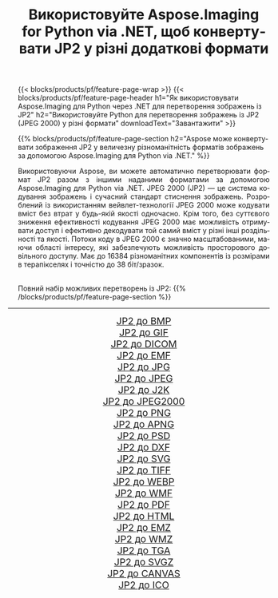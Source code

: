 ﻿---
title: Використовуйте Aspose.Imaging for Python via .NET, щоб конвертувати JP2 у різні додаткові формати 
weight: 3920
url: /uk/python-net/conversion/from/jp2/ 
lang: uk
langdirlevel: 2
locales: zh-hans,ja,it,ru,de,es,fr,nl,id,lt,pl,pt,vi,tr,ko,zh-hant,ar,hi,th,sv,cs,uk,he
description: Ви можете швидко трансформувати JP2(JPEG 2000) у різні формати за допомогою Aspose.Imaging для Python via .NET.
---

{{< blocks/products/pf/feature-page-wrap >}}
{{< blocks/products/pf/feature-page-header h1="Як використовувати Aspose.Imaging для Python через .NET для перетворення зображень із JP2" h2="Використовуйте Python для перетворення зображень із JP2 (JPEG 2000) у різні формати" downloadText="Завантажити" >}}


{{% blocks/products/pf/feature-page-section  h2="Aspose може конвертувати зображення JP2 у величезну різноманітність форматів зображень за допомогою Aspose.Imaging для Python via .NET." %}}
<p align=justify>Використовуючи Aspose, ви можете автоматично перетворювати формат JP2 разом з іншими наданими форматами за допомогою Aspose.Imaging для Python via .NET. JPEG 2000 (JP2) — це система кодування зображень і сучасний стандарт стиснення зображень. Розроблений із використанням вейвлет-технології JPEG 2000 може кодувати вміст без втрат у будь-якій якості одночасно. Крім того, без суттєвого зниження ефективності кодування JPEG 2000 має можливість отримувати доступ і ефективно декодувати той самий вміст у різні інші роздільності та якості. Потоки коду в JPEG 2000 є значно масштабованими, маючи області інтересу, які забезпечують можливість просторового довільного доступу. Має до 16384 різноманітних компонентів із розмірами в терапікселях і точністю до 38 біт/зразок.</p>
<br/>
Повний набір можливих перетворень із JP2:
{{% /blocks/products/pf/feature-page-section %}}
<div class="container-fluid productfamilypage bg-gray">
    <div class="convertypes bg-gray agp-content section">
        <div class="container">
		<hr style="margin-left:-20px;"/>
		<div class="row other-converters" style="gap: 10px;font-size: 19px;text-align:center;">
		    <div class='col-md-2 other-converter remove-lp remove-rp'><a href="/imaging/uk/python-net/conversion/jp2-to-bmp/" style="padding:15px;">JP2 до BMP</a></div><div class='col-md-2 other-converter remove-lp remove-rp'><a href="/imaging/uk/python-net/conversion/jp2-to-gif/" style="padding:15px;">JP2 до GIF</a></div><div class='col-md-2 other-converter remove-lp remove-rp'><a href="/imaging/uk/python-net/conversion/jp2-to-dicom/" style="padding:15px;">JP2 до DICOM</a></div><div class='col-md-2 other-converter remove-lp remove-rp'><a href="/imaging/uk/python-net/conversion/jp2-to-emf/" style="padding:15px;">JP2 до EMF</a></div><div class='col-md-2 other-converter remove-lp remove-rp'><a href="/imaging/uk/python-net/conversion/jp2-to-jpg/" style="padding:15px;">JP2 до JPG</a></div><div class='col-md-2 other-converter remove-lp remove-rp'><a href="/imaging/uk/python-net/conversion/jp2-to-jpeg/" style="padding:15px;">JP2 до JPEG</a></div><div class='col-md-2 other-converter remove-lp remove-rp'><a href="/imaging/uk/python-net/conversion/jp2-to-j2k/" style="padding:15px;">JP2 до J2K</a></div><div class='col-md-2 other-converter remove-lp remove-rp'><a href="/imaging/uk/python-net/conversion/jp2-to-jpeg2000/" style="padding:15px;">JP2 до JPEG2000</a></div><div class='col-md-2 other-converter remove-lp remove-rp'><a href="/imaging/uk/python-net/conversion/jp2-to-png/" style="padding:15px;">JP2 до PNG</a></div><div class='col-md-2 other-converter remove-lp remove-rp'><a href="/imaging/uk/python-net/conversion/jp2-to-apng/" style="padding:15px;">JP2 до APNG</a></div><div class='col-md-2 other-converter remove-lp remove-rp'><a href="/imaging/uk/python-net/conversion/jp2-to-psd/" style="padding:15px;">JP2 до PSD</a></div><div class='col-md-2 other-converter remove-lp remove-rp'><a href="/imaging/uk/python-net/conversion/jp2-to-dxf/" style="padding:15px;">JP2 до DXF</a></div><div class='col-md-2 other-converter remove-lp remove-rp'><a href="/imaging/uk/python-net/conversion/jp2-to-svg/" style="padding:15px;">JP2 до SVG</a></div><div class='col-md-2 other-converter remove-lp remove-rp'><a href="/imaging/uk/python-net/conversion/jp2-to-tiff/" style="padding:15px;">JP2 до TIFF</a></div><div class='col-md-2 other-converter remove-lp remove-rp'><a href="/imaging/uk/python-net/conversion/jp2-to-webp/" style="padding:15px;">JP2 до WEBP</a></div><div class='col-md-2 other-converter remove-lp remove-rp'><a href="/imaging/uk/python-net/conversion/jp2-to-wmf/" style="padding:15px;">JP2 до WMF</a></div><div class='col-md-2 other-converter remove-lp remove-rp'><a href="/imaging/uk/python-net/conversion/jp2-to-pdf/" style="padding:15px;">JP2 до PDF</a></div><div class='col-md-2 other-converter remove-lp remove-rp'><a href="/imaging/uk/python-net/conversion/jp2-to-html/" style="padding:15px;">JP2 до HTML</a></div><div class='col-md-2 other-converter remove-lp remove-rp'><a href="/imaging/uk/python-net/conversion/jp2-to-emz/" style="padding:15px;">JP2 до EMZ</a></div><div class='col-md-2 other-converter remove-lp remove-rp'><a href="/imaging/uk/python-net/conversion/jp2-to-wmz/" style="padding:15px;">JP2 до WMZ</a></div><div class='col-md-2 other-converter remove-lp remove-rp'><a href="/imaging/uk/python-net/conversion/jp2-to-tga/" style="padding:15px;">JP2 до TGA</a></div><div class='col-md-2 other-converter remove-lp remove-rp'><a href="/imaging/uk/python-net/conversion/jp2-to-svgz/" style="padding:15px;">JP2 до SVGZ</a></div><div class='col-md-2 other-converter remove-lp remove-rp'><a href="/imaging/uk/python-net/conversion/jp2-to-canvas/" style="padding:15px;">JP2 до CANVAS</a></div><div class='col-md-2 other-converter remove-lp remove-rp'><a href="/imaging/uk/python-net/conversion/jp2-to-ico/" style="padding:15px;">JP2 до ICO</a></div>
                </div>
        </div>
    </div>
</div>
<br/>

